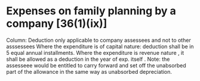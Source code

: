 # Expenses on family planning by a company [36(1)(ix)]

Column: Deduction only applicable to company assessees and not to other asssessees
Where the expenditure is of capital nature: deduction shall be in 5 equal annual installments.
Where the expenditure is revenue nature , it shall be allowed as a deduction in the year of exp. itself .
Note: the assesseee would be entitled to carry forward and set off the unabsorbed part of the allowance in the same way as unabsorbed depreciation.